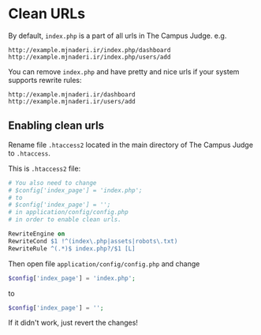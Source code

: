 # Clean URLs

By default, `index.php` is a part of all urls in The Campus Judge. e.g.

    http://example.mjnaderi.ir/index.php/dashboard
    http://example.mjnaderi.ir/index.php/users/add

You can remove `index.php` and have pretty and nice urls if your system supports rewrite rules:

    http://example.mjnaderi.ir/dashboard
    http://example.mjnaderi.ir/users/add

## Enabling clean urls

Rename file `.htaccess2` located in the main directory of The Campus Judge to `.htaccess`.

This is `.htaccess2` file:

```apache
# You also need to change 
# $config['index_page'] = 'index.php';
# to
# $config['index_page'] = '';
# in application/config/config.php
# in order to enable clean urls.

RewriteEngine on
RewriteCond $1 !^(index\.php|assets|robots\.txt)
RewriteRule ^(.*)$ index.php?/$1 [L]
```

Then open file `application/config/config.php` and change

```php
$config['index_page'] = 'index.php';
```

to

```php
$config['index_page'] = '';
```

If it didn't work, just revert the changes!
